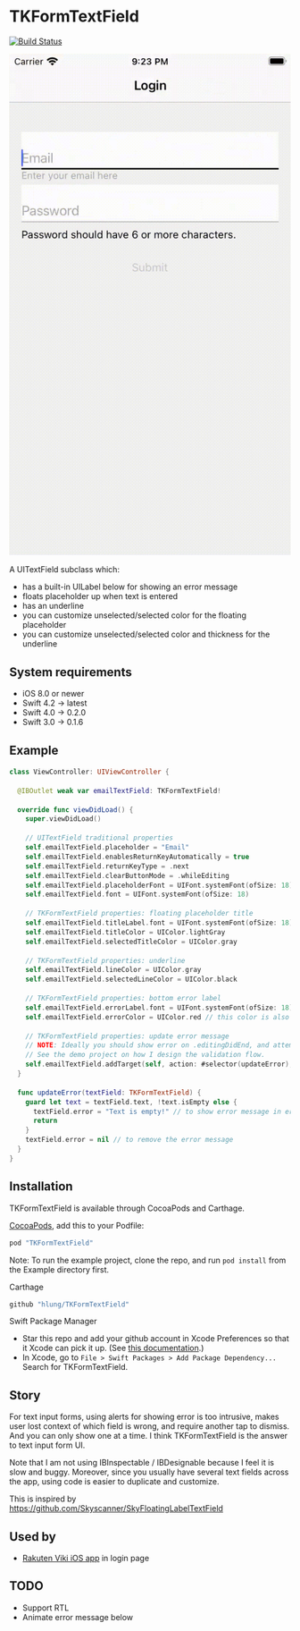 # TKFormTextField

[![Build Status](https://travis-ci.org/hlung/TKFormTextField.svg?branch=master)](https://travis-ci.org/hlung/TKFormTextField)

![Demo](/README/demo.gif)

A UITextField subclass which:
- has a built-in UILabel below for showing an error message
- floats placeholder up when text is entered
- has an underline
- you can customize unselected/selected color for the floating placeholder
- you can customize unselected/selected color and thickness for the underline

## System requirements

- iOS 8.0 or newer
- Swift 4.2 -> latest
- Swift 4.0 -> 0.2.0
- Swift 3.0 -> 0.1.6

## Example

```swift
class ViewController: UIViewController {
  
  @IBOutlet weak var emailTextField: TKFormTextField!

  override func viewDidLoad() {
    super.viewDidLoad()

    // UITextField traditional properties
    self.emailTextField.placeholder = "Email"
    self.emailTextField.enablesReturnKeyAutomatically = true
    self.emailTextField.returnKeyType = .next
    self.emailTextField.clearButtonMode = .whileEditing
    self.emailTextField.placeholderFont = UIFont.systemFont(ofSize: 18)
    self.emailTextField.font = UIFont.systemFont(ofSize: 18)

    // TKFormTextField properties: floating placeholder title
    self.emailTextField.titleLabel.font = UIFont.systemFont(ofSize: 18)
    self.emailTextField.titleColor = UIColor.lightGray
    self.emailTextField.selectedTitleColor = UIColor.gray

    // TKFormTextField properties: underline
    self.emailTextField.lineColor = UIColor.gray
    self.emailTextField.selectedLineColor = UIColor.black
    
    // TKFormTextField properties: bottom error label
    self.emailTextField.errorLabel.font = UIFont.systemFont(ofSize: 18)
    self.emailTextField.errorColor = UIColor.red // this color is also used for the underline on error state

    // TKFormTextField properties: update error message
    // NOTE: Ideally you should show error on .editingDidEnd, and attempt to hide it on .editingChanged.
    // See the demo project on how I design the validation flow.
    self.emailTextField.addTarget(self, action: #selector(updateError), for: .editingChanged)
  }

  func updateError(textField: TKFormTextField) {
    guard let text = textField.text, !text.isEmpty else {
      textField.error = "Text is empty!" // to show error message in errorLabel
      return
    }
    textField.error = nil // to remove the error message
  }
}
```

## Installation

TKFormTextField is available through CocoaPods and Carthage.

[CocoaPods](http://cocoapods.org), add this to your Podfile:
```ruby
pod "TKFormTextField"
```
Note: To run the example project, clone the repo, and run `pod install` from the Example directory first.

Carthage
```ruby
github "hlung/TKFormTextField"
```

Swift Package Manager

- Star this repo and add your github account in Xcode Preferences so that it Xcode can pick it up. (See [this documentation](https://developer.apple.com/documentation/xcode/adding_package_dependencies_to_your_app).)
- In Xcode, go to `File > Swift Packages > Add Package Dependency...` Search for TKFormTextField.

## Story

For text input forms, using alerts for showing error is too intrusive, makes user lost context of which field is wrong, and require another tap to dismiss. And you can only show one at a time. I think TKFormTextField is the answer to text input form UI.

Note that I am not using IBInspectable / IBDesignable because I feel it is slow and buggy. Moreover, since you usually have several text fields across the app, using code is easier to duplicate and customize.

This is inspired by https://github.com/Skyscanner/SkyFloatingLabelTextField

## Used by

- [Rakuten Viki iOS app](https://apps.apple.com/us/app/viki-asian-tv-dramas-movies/id445553058) in login page

## TODO

- Support RTL
- Animate error message below
